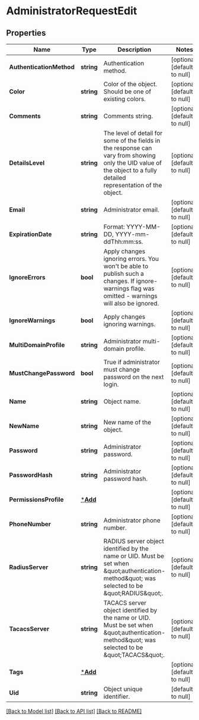 # AdministratorRequestEdit

## Properties
Name | Type | Description | Notes
------------ | ------------- | ------------- | -------------
**AuthenticationMethod** | **string** | Authentication method. | [optional] [default to null]
**Color** | **string** | Color of the object. Should be one of existing colors. | [optional] [default to null]
**Comments** | **string** | Comments string. | [optional] [default to null]
**DetailsLevel** | **string** | The level of detail for some of the fields in the response can vary from showing only the UID value of the object to a fully detailed representation of the object. | [optional] [default to null]
**Email** | **string** | Administrator email. | [optional] [default to null]
**ExpirationDate** | **string** | Format: YYYY-MM-DD, YYYY-mm-ddThh:mm:ss. | [optional] [default to null]
**IgnoreErrors** | **bool** | Apply changes ignoring errors. You won&#39;t be able to publish such a changes. If ignore-warnings flag was omitted - warnings will also be ignored. | [optional] [default to null]
**IgnoreWarnings** | **bool** | Apply changes ignoring warnings. | [optional] [default to null]
**MultiDomainProfile** | **string** | Administrator multi-domain profile. | [optional] [default to null]
**MustChangePassword** | **bool** | True if administrator must change password on the next login. | [optional] [default to null]
**Name** | **string** | Object name. | [optional] [default to null]
**NewName** | **string** | New name of the object. | [optional] [default to null]
**Password** | **string** | Administrator password. | [optional] [default to null]
**PasswordHash** | **string** | Administrator password hash. | [optional] [default to null]
**PermissionsProfile** | [***Add**](add.md) |  | [optional] [default to null]
**PhoneNumber** | **string** | Administrator phone number. | [optional] [default to null]
**RadiusServer** | **string** | RADIUS server object identified by the name or UID. Must be set when \&quot;authentication-method\&quot; was selected to be \&quot;RADIUS\&quot;. | [optional] [default to null]
**TacacsServer** | **string** | TACACS server object identified by the name or UID. Must be set when \&quot;authentication-method\&quot; was selected to be \&quot;TACACS\&quot;. | [optional] [default to null]
**Tags** | [***Add**](add.md) |  | [optional] [default to null]
**Uid** | **string** | Object unique identifier. | [default to null]

[[Back to Model list]](../README.md#documentation-for-models) [[Back to API list]](../README.md#documentation-for-api-endpoints) [[Back to README]](../README.md)


